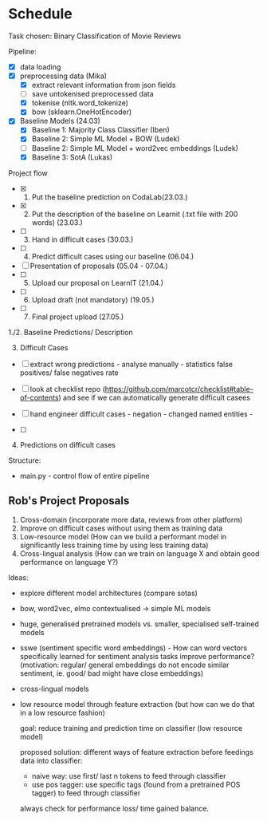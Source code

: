 # Schedule

Task chosen: Binary Classification of Movie Reviews

Pipeline:
- [x] data loading 
- [x] preprocessing data (Mika)
  - [x] extract relevant information from json fields
  - [ ] save untokenised preprocessed data
  - [x] tokenise (nltk.word_tokenize)
  - [x] bow (sklearn.OneHotEncoder)

- [x] Baseline Models (24.03)
  - [x] Baseline 1: Majority Class Classifier (Iben)
  - [x] Baseline 2: Simple ML Model + BOW (Ludek)
  - [ ] Baseline 2: Simple ML Model + word2vec embeddings 
        (Ludek)
  - [x] Baseline 3: SotA (Lukas)

Project flow
- [x] 1. Put the baseline prediction on CodaLab(23.03.)
- [x] 2. Put the description of the baseline on Learnit (.txt file with 200 words) (23.03.)
- [ ] 3. Hand in difficult cases (30.03.)
- [ ] 4. Predict difficult cases using our baseline (06.04.)
- [ ] Presentation of proposals (05.04 - 07.04.)
- [ ] 5. Upload our proposal on LearnIT (21.04.)
- [ ] 6. Upload draft (not mandatory) (19.05.)
- [ ] 7. Final project upload (27.05.)

1./2. Baseline Predictions/ Description

3. Difficult Cases
- [ ] extract wrong predictions
      - analyse manually
      - statistics false positives/ false negatives rate

- [ ] look at checklist repo
  (https://github.com/marcotcr/checklist#table-of-contents)
  and see if we can automatically generate difficult casees

- [ ] hand engineer difficult cases
      - negation
      - changed named entities
      - 

- [ ] 

4. Predictions on difficult cases

Structure:
- main.py - control flow of entire pipeline

Rob's Project Proposals
-----------------
1. Cross-domain (incorporate more data, reviews from other
   platform)
2. Improve on difficult cases without using them as training
   data
3. Low-resource model (How can we build a performant model
   in significantly less training time by using less
   training data)
4. Cross-lingual analysis (How can we train on language
   X and obtain good performance on language Y?) 

Ideas:
- explore different model architectures (compare sotas)
- bow, word2vec, elmo contextualised -> simple ML models
- huge, generalised pretrained models vs. smaller, specialised
  self-trained models
- sswe (sentiment specific word embeddings) - How can word
  vectors specifically learned for sentiment analysis tasks
  improve performance? (motivation: regular/ general
  embeddings do not encode similar sentiment, ie. good/ bad
  might have close embeddings)
- cross-lingual models 
- low resource model through feature extraction (but how can
  we do that in a low resource fashion)

  goal: reduce training and prediction time on classifier (low
        resource model)

  proposed solution: 
  different ways of feature extraction before feedings data
  into classifier:
  - naive way: use first/ last n tokens to feed through
    classifier
  - use pos tagger: use specific tags (found from a pretrained
    POS tagger) to feed through classifier

  always check for performance loss/ time gained balance.
